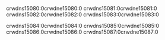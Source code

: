 crwdns15080:0crwdne15080:0 crwdns15081:0crwdne15081:0 crwdns15082:0crwdne15082:0 crwdns15083:0crwdne15083:0

crwdns15084:0crwdne15084:0 crwdns15085:0crwdne15085:0 crwdns15086:0crwdne15086:0 crwdns15087:0crwdne15087:0